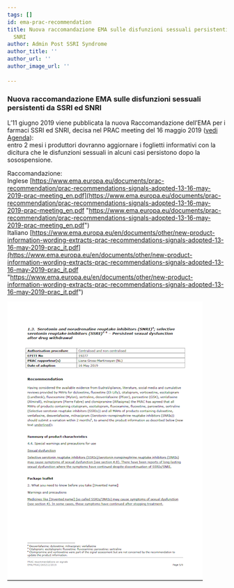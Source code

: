 ```yaml
---
tags: []
id: ema-prac-recommendation
title: Nuova raccomandazione EMA sulle disfunzioni sessuali persistenti da SSRI ed
  SNRI
author: Admin Post SSRI Syndrome
author_title: ''
author_url: ''
author_image_url: ''

---
```


### Nuova raccomandazione EMA sulle disfunzioni sessuali persistenti da SSRI ed SNRI

L’11 giugno 2019 viene pubblicata la nuova Raccomandazione dell’EMA per i farmaci SSRI ed SNRI, decisa nel PRAC meeting del 16 maggio 2019 ([vedi Agenda](https://www.ema.europa.eu/documents/agenda/agenda-prac-draft-agenda-meeting-13-16-may-2019_en.pdf)):  
entro 2 mesi i produttori dovranno aggiornare i foglietti informativi con la dicitura che le disfunzioni sessuali in alcuni casi persistono dopo la sosospensione.

Raccomandazione:  
Inglese [https://www.ema.europa.eu/documents/prac-recommendation/prac-recommendations-signals-adopted-13-16-may-2019-prac-meeting_en.pdf](https://www.ema.europa.eu/documents/prac-recommendation/prac-recommendations-signals-adopted-13-16-may-2019-prac-meeting_en.pdf "https://www.ema.europa.eu/documents/prac-recommendation/prac-recommendations-signals-adopted-13-16-may-2019-prac-meeting_en.pdf")  
Italiano [https://www.ema.europa.eu/en/documents/other/new-product-information-wording-extracts-prac-recommendations-signals-adopted-13-16-may-2019-prac_it.pdf](https://www.ema.europa.eu/en/documents/other/new-product-information-wording-extracts-prac-recommendations-signals-adopted-13-16-may-2019-prac_it.pdf "https://www.ema.europa.eu/en/documents/other/new-product-information-wording-extracts-prac-recommendations-signals-adopted-13-16-may-2019-prac_it.pdf")

![](/img/recommandation-11-june-2019.png)